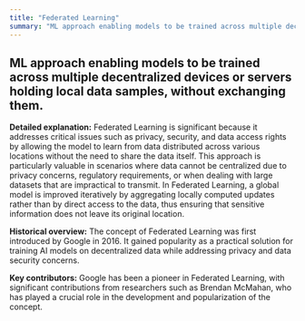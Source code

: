 ```yaml
---
title: "Federated Learning"
summary: "ML approach enabling models to be trained across multiple decentralized devices or servers holding local data samples, without exchanging them."
---
```


## ML approach enabling models to be trained across multiple decentralized devices or servers holding local data samples, without exchanging them.

**Detailed explanation:** Federated Learning is significant because it addresses critical issues such as privacy, security, and data access rights by allowing the model to learn from data distributed across various locations without the need to share the data itself. This approach is particularly valuable in scenarios where data cannot be centralized due to privacy concerns, regulatory requirements, or when dealing with large datasets that are impractical to transmit. In Federated Learning, a global model is improved iteratively by aggregating locally computed updates rather than by direct access to the data, thus ensuring that sensitive information does not leave its original location.

**Historical overview:** The concept of Federated Learning was first introduced by Google in 2016. It gained popularity as a practical solution for training AI models on decentralized data while addressing privacy and data security concerns.

**Key contributors:** Google has been a pioneer in Federated Learning, with significant contributions from researchers such as Brendan McMahan, who has played a crucial role in the development and popularization of the concept.

